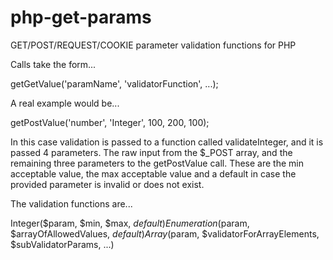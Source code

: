 php-get-params
==============

GET/POST/REQUEST/COOKIE parameter validation functions for PHP

Calls take the form...

getGetValue('paramName', 'validatorFunction', ...);

A real example would be...

getPostValue('number', 'Integer', 100, 200, 100);

In this case validation is passed to a function called validateInteger, and it is passed 4 parameters. The raw input from the $_POST array, and the remaining three parameters to the getPostValue call. These are the min acceptable value, the max acceptable value and a default in case the provided parameter is invalid or does not exist.

The validation functions are...

Integer($param, $min, $max, $default)
Enumeration($param, $arrayOfAllowedValues, $default)
Array($param, $validatorForArrayElements, $subValidatorParams, ...)
